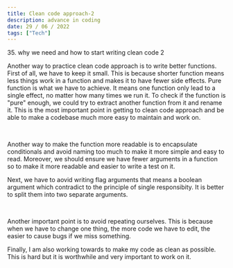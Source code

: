 ```yaml
---
title: Clean code approach-2
description: advance in coding
date: 29 / 06 / 2022
tags: ["Tech"]
---
```


<p>35. why we need and how to start writing clean code 2</p>

<p> Another way to practice clean code approach is to write better functions. First of all, we have to keep it small. This is because shorter function means less things work in a function and makes it to have fewer side effects. Pure function is what we have to achieve. It means one function only lead to a single effect, no matter how many times we run it. To check if the function is "pure" enough, we could try to extract another function from it and rename it. This is the most important point in getting to clean code approach and be able to make a codebase much more easy to maintain and work on. 
</p>
<br/>
<p>Another way to make the function more readable is to encapsulate conditionals and avoid naming too much to make it more simple and easy to read. Moreover, we should ensure we have fewer arguments in a function so to make it more readable and easier to write a test on it.
</p>
Next, we have to aovid writing flag arguments that means a boolean argument which contradict to the principle of single responsibity. It is better to split them into two separate arguments. 
</p>
<br/>
<p>
Another important point is to avoid repeating ourselves. This is because when we have to change one thing, the more code we have to edit, the easier to cause bugs if we miss something. 
</p>
<p>
Finally, I am also working towards to make my code as clean as possible. This is hard but it is worthwhile and very important to work on it.
</p>
